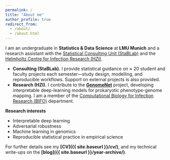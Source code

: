 ```yaml
---
permalink: /
title: "About me"
author_profile: true
redirect_from: 
  - /about/
  - /about.html
---
```


I am an undergraduate in **Statistics & Data Science** at **LMU Munich** and a research assistant with the [Statistical Consulting Unit (StaBLab)](https://www.stablab.stat.uni-muenchen.de/) and the [Helmholtz Centre for Infection Research (HZI)](https://www.helmholtz-hzi.de/).

* **Consulting (StaBLab).** I provide statistical guidance on ≈ 20 student and faculty projects each semester—study design, modelling, and reproducible workflows. Support on external projects is also provided.
* **Research (HZI).** I contribute to the **[GenomeNet](https://github.com/GenomeNet)** project, developing interpretable deep-learning models for prokaryotic phenotype-genome mapping. I am a member of the [Computational Biology for Infection Research (BIFO)](https://www.helmholtz-hzi.de/en/research/research-groups/details/computational-biology-for-infection-research/) department.

**Research interests**

- Interpretable deep learning  
- Adversarial robustness  
- Machine learning in genomics  
- Reproducible statistical practice in empirical science  

For further details see my **[CV]({{ site.baseurl }}/cv/)**, and my technical write-ups on the **[blog]({{ site.baseurl }}/year-archive/)**.